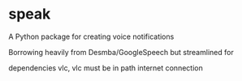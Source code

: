 # speak

A Python package for creating voice notifications

Borrowing heavily from Desmba/GoogleSpeech but streamlined for

dependencies
vlc, vlc must be in path
internet connection